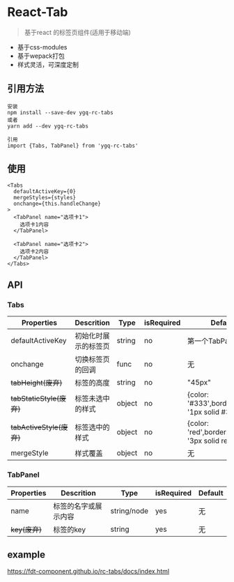 # React-Tab

> 基于react 的标签页组件(适用于移动端)

* 基于css-modules
* 基于wepack打包
* 样式灵活，可深度定制

## 引用方法

```
安装
npm install --save-dev ygq-rc-tabs
或者
yarn add --dev ygq-rc-tabs

引用
import {Tabs, TabPanel} from 'ygq-rc-tabs'
```

## 使用

```
<Tabs
  defaultActiveKey={0}
  mergeStyles={styles}
  onchange={this.handleChange}
>
  <TabPanel name="选项卡1">
    选项卡1内容
  </TabPanel>

  <TabPanel name="选项卡2">
    选项卡2内容
  </TabPanel>
</Tabs>
```    

## API

### Tabs

| Properties | Descrition | Type | isRequired | Default |
| --- | --- | --- | --- | --- |
| defaultActiveKey | 初始化时展示的标签页 | string | no | 第一个TabPanel |
| onchange| 切换标签页的回调 | func | no | 无 |
| ~~tabHeight(废弃)~~| 标签的高度 | string | no | "45px" |
| ~~tabStaticStyle(废弃)~~| 标签未选中的样式 | object | no | {color: '#333',borderBottom: '1px solid #333'} |
| ~~tabActiveStyle(废弃)~~| 标签选中的样式 | object | no | {color: 'red',borderBottom: '3px solid red'} |
| mergeStyle| 样式覆盖 | object | no | 无 |

### TabPanel

| Properties | Descrition | Type | isRequired | Default |
| --- | --- | --- | --- | --- |
| name | 标签的名字或展示内容 | string/node | yes | 无 |
| ~~key(废弃)~~ | 标签的key | string | yes | 无 |

## example
https://fdt-component.github.io/rc-tabs/docs/index.html

